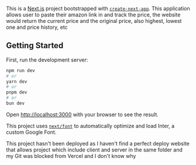 This is a [Next.js](https://nextjs.org/) project bootstrapped with [`create-next-app`](https://github.com/vercel/next.js/tree/canary/packages/create-next-app).
This application allows user to paste their amazon link in and track the price, the website would return the current price and the original price, also highest, lowest one and price history, etc

## Getting Started

First, run the development server:

```bash
npm run dev
# or
yarn dev
# or
pnpm dev
# or
bun dev
```

Open [http://localhost:3000](http://localhost:3000) with your browser to see the result.

This project uses [`next/font`](https://nextjs.org/docs/basic-features/font-optimization) to automatically optimize and load Inter, a custom Google Font.

This project hasn't been deployed as I haven't find a perfect deploy website that allows project which include client and server in the same folder and my Git was blocked from Vercel and I don't know why 
